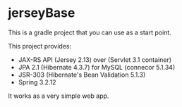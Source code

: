 jerseyBase
==========

This is a gradle project that you can use as a start point.

This project provides:

* JAX-RS API  (Jersey 2.13) over (Servlet 3.1 container)
* JPA 2.1 (Hibernate 4.3.7) for MySQL (connecor 5.1.34)
* JSR-303 (Hibernate's Bean Validation 5.1.3) 
* Spring 3.2.12

It works as a very simple web app.
 
